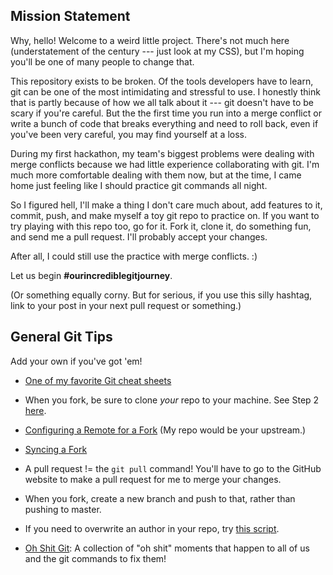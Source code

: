 ## Mission Statement

Why, hello! Welcome to a weird little project. There's not much here 
(understatement of the century --- just look at my CSS), but I'm hoping you'll 
be one of many people to change that.

This repository exists to be broken. Of the tools developers have to learn, git
can be one of the most intimidating and stressful to use. I honestly think that
is partly because of how we all talk about it --- git doesn't have to be scary
if you're careful. But the the first time you run into a merge conflict or
write a bunch of code that breaks everything and need to roll back, even if
you've been very careful, you may find yourself at a loss.

During my first hackathon, my team's biggest problems were dealing with merge
conflicts because we had little experience collaborating with git. I'm much more
comfortable dealing with them now, but at the time, I came home just feeling
like I should practice git commands all night.

So I figured hell, I'll make a thing I don't care much about, add features to 
it, commit, push, and make myself a toy git repo to practice on. If you want to 
try playing with this repo too, go for it. Fork it, clone it, do something fun, 
and send me a pull request. I'll probably accept your changes.

After all, I could still use the practice with merge conflicts. :)

Let us begin **#ourincrediblegitjourney**.

(Or something equally corny. But for serious, if you use this silly hashtag, 
link to your post in your next pull request or something.)


## General Git Tips

Add your own if you've got 'em!

* [One of my favorite Git cheat sheets](https://education.github.com/git-cheat-sheet-education.pdf)

* When you fork, be sure to clone *your* repo to your machine. See Step 2
  [here](https://help.github.com/articles/fork-a-repo/).

* [Configuring a Remote for a Fork](https://help.github.com/articles/configuring-a-remote-for-a-fork/) 
  (My repo would be your upstream.)

* [Syncing a Fork](https://help.github.com/articles/syncing-a-fork/)

* A pull request != the `git pull` command! You'll have to go to the GitHub 
  website to make a pull request for me to merge your changes.

* When you fork, create a new branch and push to that, rather than pushing to 
  master. 

* If you need to overwrite an author in your repo, try [this script](https://help.github.com/articles/changing-author-info/).

* [Oh Shit Git](http://ohshitgit.com/): A collection of "oh shit" moments that 
  happen to all of us and the git commands to fix them!
